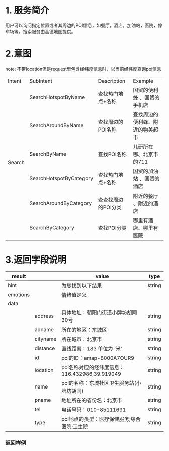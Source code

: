 # 1. 服务简介

用户可以询问指定位置或者其周边的POI信息，如餐厅，酒店，加油站，医院，停车场等。搜索服务由高德地图提供。

# 2.意图

note: 不带location但是request里包含经纬度信息时，以当前经纬度查询poi信息

<table>
    <tr>
        <td>Intent</td> 
        <td>SubIntent</td> 
        <td>Description</td> 
        <td>Example</td> 
   </tr>
   <tr>
        <td rowspan="6">Search</td>    
        <td >SearchHotspotByName</td>  
       <td >查找热门地点+名称</td>  
       <td >国贸的便利蜂 、国贸的手机店</td> 
    </tr>
   <tr>
        <td >SearchAroundByName</td>  
       <td >查找周边的POI名称</td>  
       <td >查找周边的便利蜂、附近的物美超市</td> 
   </tr>
   <tr>
        <td >SearchByName</td>  
       <td >查找POI名称</td>  
       <td >儿研所在哪、北京市的711</td> 
   </tr>
     <tr>
        <td >SearchHotspotByCategory</td>  
       <td >查找热门地点+名称</td>  
       <td >国贸的加油站 、国贸的酒店</td> 
   </tr>
        <tr>
        <td >SearchAroundByCategory</td>  
       <td >查查找周边的POI分类</td>  
       <td >附近的餐厅 、附近的酒店</td> 
   </tr>
           <tr>
        <td >SearchByCategory</td>  
       <td >查找POI分类</td>  
       <td >哪里有酒店、哪里有医院</td> 
   </tr>
    
</table>


# 3.返回字段说明


| **result** |  | **value** | **type** |
| --- | --- | --- | --- |
| hint|  | 为您找到以下结果 | string |
| emotions |  | 情绪值定义 | |
| data | | | |
|  | address | 具体地址：朝阳门街道小牌坊胡同30号 | string | 
|  | adname | 所在的地区：东城区 | string | 
|  | cityname | 所在城市：北京市 | string | 
|  | distance | 直线距离：183 单位为 ‘米’ | string | 
|  | id | poi的ID：amap-B000A7OUR9 | string | 
|  | location | poi名称对应的经纬度信息：116.432986,39.919049 | string | 
|  | name | poi的名称：东城社区卫生服务站(小牌坊胡同) | string | 
|  | pname | 地址所在的省份名：北京市 | string | 
|  | tel | 电话号码：010-85111691 | string | 
|  | type | poi地点的类型：医疗保健服务;综合医院;卫生院 | string | 


### 返回样例

